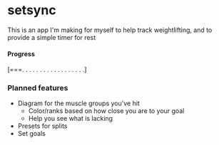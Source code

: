 # setsync

This is an app I'm making for myself to help track weightlifting, and to provide a simple timer for rest

#### Progress

[===. . . . . . . . . . . . . . . . . .]

### Planned features

- Diagram for the muscle groups you've hit
  - Color/ranks based on how close you are to your goal
  - Help you see what is lacking
- Presets for splits
- Set goals
